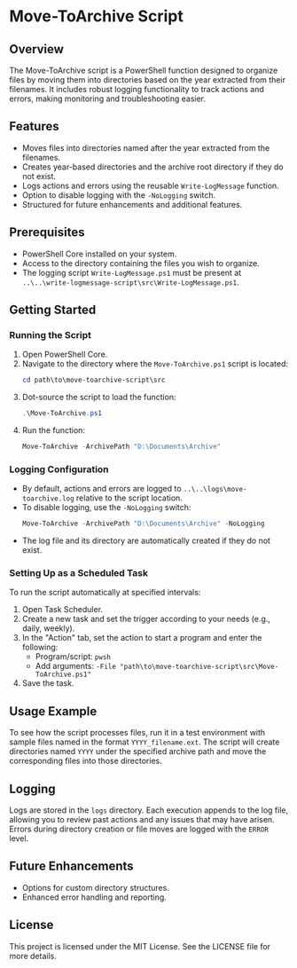# Move-ToArchive Script

## Overview
The Move-ToArchive script is a PowerShell function designed to organize files by moving them into directories based on the year extracted from their filenames. It includes robust logging functionality to track actions and errors, making monitoring and troubleshooting easier.

## Features
- Moves files into directories named after the year extracted from the filenames.
- Creates year-based directories and the archive root directory if they do not exist.
- Logs actions and errors using the reusable `Write-LogMessage` function.
- Option to disable logging with the `-NoLogging` switch.
- Structured for future enhancements and additional features.

## Prerequisites
- PowerShell Core installed on your system.
- Access to the directory containing the files you wish to organize.
- The logging script `Write-LogMessage.ps1` must be present at `..\..\write-logmessage-script\src\Write-LogMessage.ps1`.

## Getting Started

### Running the Script
1. Open PowerShell Core.
2. Navigate to the directory where the `Move-ToArchive.ps1` script is located:
   ```powershell
   cd path\to\move-toarchive-script\src
   ```
3. Dot-source the script to load the function:
   ```powershell
   .\Move-ToArchive.ps1
   ```
4. Run the function:
   ```powershell
   Move-ToArchive -ArchivePath "D:\Documents\Archive"
   ```

### Logging Configuration
- By default, actions and errors are logged to `..\..\logs\move-toarchive.log` relative to the script location.
- To disable logging, use the `-NoLogging` switch:
  ```powershell
  Move-ToArchive -ArchivePath "D:\Documents\Archive" -NoLogging
  ```
- The log file and its directory are automatically created if they do not exist.

### Setting Up as a Scheduled Task
To run the script automatically at specified intervals:
1. Open Task Scheduler.
2. Create a new task and set the trigger according to your needs (e.g., daily, weekly).
3. In the "Action" tab, set the action to start a program and enter the following:
   - Program/script: `pwsh`
   - Add arguments: `-File "path\to\move-toarchive-script\src\Move-ToArchive.ps1"`
4. Save the task.

## Usage Example
To see how the script processes files, run it in a test environment with sample files named in the format `YYYY_filename.ext`. The script will create directories named `YYYY` under the specified archive path and move the corresponding files into those directories.

## Logging
Logs are stored in the `logs` directory. Each execution appends to the log file, allowing you to review past actions and any issues that may have arisen. Errors during directory creation or file moves are logged with the `ERROR` level.

## Future Enhancements
- Options for custom directory structures.
- Enhanced error handling and reporting.

## License
This project is licensed under the MIT License. See the LICENSE file for more details.